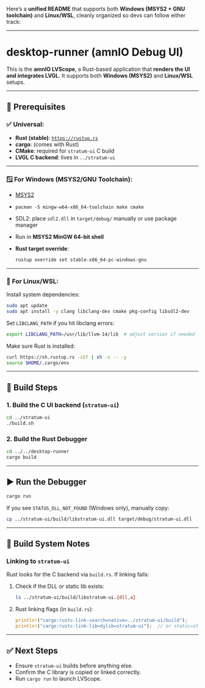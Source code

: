 Here’s a **unified README** that supports both **Windows (MSYS2 + GNU toolchain)** and **Linux/WSL**, cleanly organized so devs can follow either track:

---

# desktop-runner (amnIO Debug UI)

This is the **amnIO LVScope**, a Rust-based application that **renders the UI and integrates LVGL**.
It supports both **Windows (MSYS2)** and **Linux/WSL** setups.

---

## 🧰 Prerequisites

### ✅ Universal:

* **Rust (stable)**: [`https://rustup.rs`](https://rustup.rs)
* **cargo**: (comes with Rust)
* **CMake**: required for `stratum-ui` C build
* **LVGL C backend**: lives in `../stratum-ui`

---

### 🪟 For **Windows (MSYS2/GNU Toolchain)**:

* [MSYS2](https://www.msys2.org)
* `pacman -S mingw-w64-x86_64-toolchain make cmake`
* SDL2: place `sdl2.dll` in `target/debug/` manually or use package manager
* Run in **MSYS2 MinGW 64-bit shell**
* **Rust target override**:

  ```sh
  rustup override set stable-x86_64-pc-windows-gnu
  ```

---

### 🐧 For **Linux/WSL**:

Install system dependencies:

```sh
sudo apt update
sudo apt install -y clang libclang-dev cmake pkg-config libsdl2-dev
```

Set `LIBCLANG_PATH` if you hit libclang errors:

```sh
export LIBCLANG_PATH=/usr/lib/llvm-14/lib  # adjust version if needed
```

Make sure Rust is installed:

```sh
curl https://sh.rustup.rs -sSf | sh -s -- -y
source $HOME/.cargo/env
```

---

## 🔨 Build Steps

### 1. Build the C UI backend (`stratum-ui`)

```sh
cd ../stratum-ui
./build.sh
```

### 2. Build the Rust Debugger

```sh
cd ../../desktop-runner
cargo build
```

---

## ▶️ Run the Debugger

```sh
cargo run
```

If you see `STATUS_DLL_NOT_FOUND` (Windows only), manually copy:

```sh
cp ../stratum-ui/build/libstratum-ui.dll target/debug/stratum-ui.dll
```

---

## 🧱 Build System Notes

### Linking to `stratum-ui`

Rust looks for the C backend via `build.rs`. If linking fails:

1. Check if the DLL or static lib exists:

   ```sh
   ls ../stratum-ui/build/libstratum-ui.{dll,a}
   ```

2. Rust linking flags (in `build.rs`):

   ```rust
   println!("cargo:rustc-link-search=native=../stratum-ui/build");
   println!("cargo:rustc-link-lib=dylib=stratum-ui");  // or static=stratum-ui
   ```

---

## ✅ Next Steps

* Ensure `stratum-ui` builds before anything else.
* Confirm the C library is copied or linked correctly.
* Run `cargo run` to launch LVScope.